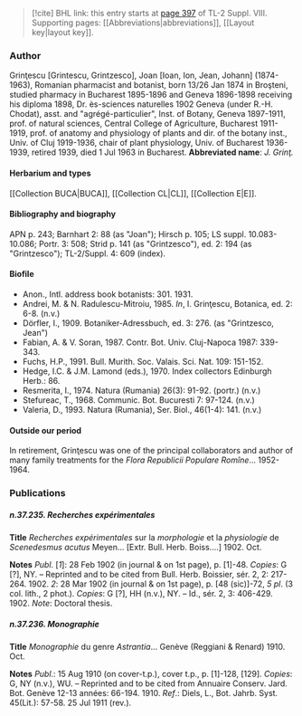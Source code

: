 > [!cite] BHL link: this entry starts at [page 397](https://www.biodiversitylibrary.org/page/33258875) of TL-2 Suppl. VIII.
> Supporting pages: [[Abbreviations|abbreviations]], [[Layout key|layout key]].

### Author

Grinţescu \[Grintescu, Grintzesco\], Joan \[Ioan, Ion, Jean, Johann\] (1874-1963), Romanian pharmacist and botanist, born 13/26 Jan 1874 in Broşteni, studied pharmacy in Bucharest 1895-1896 and Geneva 1896-1898 receiving his diploma 1898, Dr. ès-sciences naturelles 1902 Geneva (under R.-H. Chodat), asst. and "agrégé-particulier", Inst. of Botany, Geneva 1897-1911, prof. of natural sciences, Central College of Agriculture, Bucharest 1911-1919, prof. of anatomy and physiology of plants and dir. of the botany inst., Univ. of Cluj 1919-1936, chair of plant physiology, Univ. of Bucharest 1936-1939, retired 1939, died 1 Jul 1963 in Bucharest. 
**Abbreviated name**: *J. Grinţ.*

#### Herbarium and types

[[Collection BUCA|BUCA]], [[Collection CL|CL]], [[Collection E|E]].

#### Bibliography and biography

APN p. 243; Barnhart 2: 88 (as "Joan"); Hirsch p. 105; LS suppl. 10.083-10.086; Portr. 3: 508; Strid p. 141 (as "Grintzesco"), ed. 2: 194 (as "Grintzesco"); TL-2/Suppl. 4: 609 (index).

#### Biofile

- Anon., Intl. address book botanists: 301. 1931.
- Andrei, M. & N. Radulescu-Mitroiu, 1985. *In*, I. Grinţescu, Botanica, ed. 2: 6-8. (n.v.)
- Dörfler, I., 1909. Botaniker-Adressbuch, ed. 3: 276. (as "Grintzesco, Jean")
- Fabian, A. & V. Soran, 1987. Contr. Bot. Univ. Cluj-Napoca 1987: 339-343.
- Fuchs, H.P., 1991. Bull. Murith. Soc. Valais. Sci. Nat. 109: 151-152.
- Hedge, I.C. & J.M. Lamond (eds.), 1970. Index collectors Edinburgh Herb.: 86.
- Resmerita, I., 1974. Natura (Rumania) 26(3): 91-92. (portr.) (n.v.)
- Stefureac, T., 1968. Communic. Bot. Bucuresti 7: 97-124. (n.v.)
- Valeria, D., 1993. Natura (Rumania), Ser. Biol., 46(1-4): 141. (n.v.)

#### Outside our period

In retirement, Grinţescu was one of the principal collaborators and author of many family treatments for the *Flora Republicii Populare Romîne*... 1952-1964.

### Publications

##### n.37.235. Recherches expérimentales

**Title**
*Recherches expérimentales* sur la *morphologie* et la *physiologie* de *Scenedesmus acutus* Meyen... \[Extr. Bull. Herb. Boiss....\] 1902. Oct.

**Notes**
*Publ*. \[*1*\]: 28 Feb 1902 (in journal & on 1st page), p. \[1\]-48. *Copies*: G \[?\], NY. – Reprinted and to be cited from Bull. Herb. Boissier, sér. 2, 2: 217-264. 1902.
*2*: 28 Mar 1902 (in journal & on 1st page), p. \[48 (sic)\]-72, *5 pl*. (3 col. lith., 2 phot.). *Copies*: G \[?\], HH (n.v.), NY. – Id., sér. 2, 3: 406-429. 1902.
*Note*: Doctoral thesis.

##### n.37.236. Monographie

**Title**
*Monographie* du genre *Astrantia*... Genève (Reggiani & Renard) 1910. Oct.

**Notes**
*Publ*.: 15 Aug 1910 (on cover-t.p.), cover t.p., p. \[1\]-128, \[129\]. *Copies*: G, NY (n.v.), WU. – Reprinted and to be cited from Annuaire Conserv. Jard. Bot. Genève 12-13 années: 66-194. 1910.
*Ref*.: Diels, L., Bot. Jahrb. Syst. 45(Lit.): 57-58. 25 Jul 1911 (rev.).

